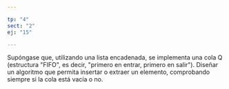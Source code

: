 ```yaml
---

tp: "4"
sect: "2"
ej: "15"

---
```


Supóngase que, utilizando una lista encadenada, se implementa una cola Q (estructura "FIFO", es decir, "primero en entrar, primero en salir"). Diseñar un algoritmo que permita insertar o extraer un elemento, comprobando siempre si la cola está vacía o no.